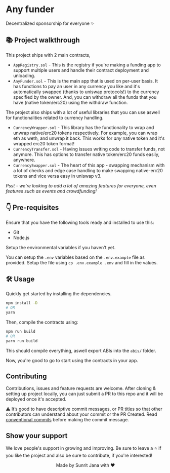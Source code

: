# Any funder

Decentralized sponsorship for everyone ✨

## 📚 Project walkthrough

This project ships with 2 main contracts,

- `AppRegistry.sol` - This is the registry if you're making a funding app to support multiple users
  and handle their contract deployment and unloading.
- `AnyFunder.sol` - This is the main app that is used on per-user basis. It has functions to pay an user in any
  currency you like and it's automatically swapped (thanks to uniswap protocols!) to the currency specified by
  the owner. And, you can withdraw all the funds that you have (native token/erc20) using the withdraw function.

The project also ships with a lot of useful libraries that you can use aswell for functionalities related
to currency handling.

- `CurrencyWrapper.sol` - This library has the functionality to wrap and unwrap native/erc20 tokens respectively.
  For example, you can wrap eth as weth, and unwrap it back. This works for _any_ native token and it's wrapped
  erc20 token format!
- `CurrencyTransfer.sol` - Having issues writing code to transfer funds, not anymore. This has options to transfer
  native token/erc20 funds easily, anywhere.
- `CurrencySwapper.sol` - The heart of this app - swapping mechanism with a lot of checks and edge case handling
  to make swapping native-erc20 tokens and vice versa easy in uniswap v3.

_Psst - we're looking to add a lot of amazing features for everyone, even features such as events and
crowdfunding!_

## 👇 Pre-requisites

Ensure that you have the following tools ready and installed to use this:

- Git
- Node.js

Setup the environmental variables if you haven't yet.

You can setup the `.env` variables based on the `.env.example` file as provided. Setup the file using
`cp .env.example .env` and fill in the values.

## 🛠 Usage

Quickly get started by installing the dependencies.

```sh
npm install -D
# OR
yarn
```

Then, compile the contracts using:

```sh
npm run build
# OR
yarn run build
```

This should compile everything, aswell export ABIs into the `abis/` folder.

Now, you're good to go to start using the contracts in your app.

## Contributing

Contributions, issues and feature requests are welcome. After cloning & setting up project locally, you
can just submit a PR to this repo and it will be deployed once it's accepted.

⚠️ It’s good to have descriptive commit messages, or PR titles so that other contributors can understand about your
commit or the PR Created. Read [conventional commits](https://www.conventionalcommits.org/en/v1.0.0-beta.3/)
before making the commit message.

## Show your support

We love people's support in growing and improving. Be sure to leave a ⭐️ if you like the project and
also be sure to contribute, if you're interested!

<div align="center">Made by Sunrit Jana with ❤</div>
